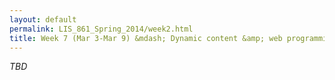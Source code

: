```yaml
---
layout: default
permalink: LIS_861_Spring_2014/week2.html
title: Week 7 (Mar 3-Mar 9) &mdash; Dynamic content &amp; web programming
---
```

<em>TBD</em>
<!--
#####Key questions
#####To read/watch
######Required
######Optional
#####Assignment
-->